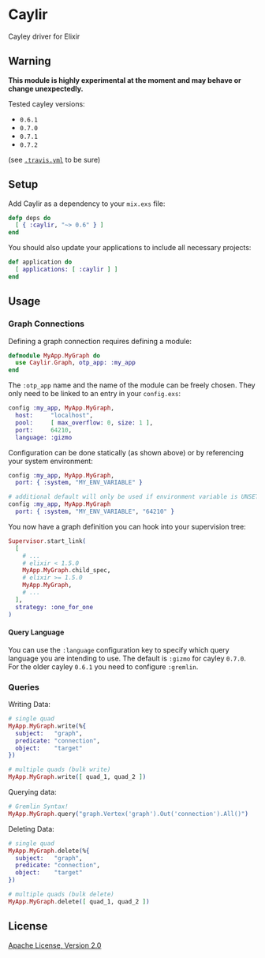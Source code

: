 # Caylir

Cayley driver for Elixir


## Warning

__This module is highly experimental at the moment and may behave or change unexpectedly.__

Tested cayley versions:

- `0.6.1`
- `0.7.0`
- `0.7.1`
- `0.7.2`

(see
[`.travis.yml`](https://github.com/mneudert/caylir/blob/master/.travis.yml)
to be sure)


## Setup

Add Caylir as a dependency to your `mix.exs` file:

```elixir
defp deps do
  [ { :caylir, "~> 0.6" } ]
end
```

You should also update your applications to include all necessary projects:

```elixir
def application do
  [ applications: [ :caylir ] ]
end
```


## Usage

### Graph Connections

Defining a graph connection requires defining a module:

```elixir
defmodule MyApp.MyGraph do
  use Caylir.Graph, otp_app: :my_app
end
```

The `:otp_app` name and the name of the module can be freely chosen.
They only need to be linked to an entry in your `config.exs`:

```elixir
config :my_app, MyApp.MyGraph,
  host:     "localhost",
  pool:     [ max_overflow: 0, size: 1 ],
  port:     64210,
  language: :gizmo
```

Configuration can be done statically (as shown above) or by referencing your
system environment:

```elixir
config :my_app, MyApp.MyGraph,
  port: { :system, "MY_ENV_VARIABLE" }

# additional default will only be used if environment variable is UNSET
config :my_app, MyApp.MyGraph
  port: { :system, "MY_ENV_VARIABLE", "64210" }
```

You now have a graph definition you can hook into your supervision tree:

```elixir
Supervisor.start_link(
  [
    # ...
    # elixir < 1.5.0
    MyApp.MyGraph.child_spec,
    # elixir >= 1.5.0
    MyApp.MyGraph,
    # ...
  ],
  strategy: :one_for_one
)
```

#### Query Language

You can use the `:language` configuration key to specify which query language
you are intending to use. The default is `:gizmo` for cayley `0.7.0`. For the
older cayley `0.6.1` you need to configure `:gremlin`.

### Queries

Writing Data:

```elixir
# single quad
MyApp.MyGraph.write(%{
  subject:   "graph",
  predicate: "connection",
  object:    "target"
})

# multiple quads (bulk write)
MyApp.MyGraph.write([ quad_1, quad_2 ])
```

Querying data:

```elixir
# Gremlin Syntax!
MyApp.MyGraph.query("graph.Vertex('graph').Out('connection').All()")
```

Deleting Data:

```elixir
# single quad
MyApp.MyGraph.delete(%{
  subject:   "graph",
  predicate: "connection",
  object:    "target"
})

# multiple quads (bulk delete)
MyApp.MyGraph.delete([ quad_1, quad_2 ])
```


## License

[Apache License, Version 2.0](http://www.apache.org/licenses/LICENSE-2.0)

